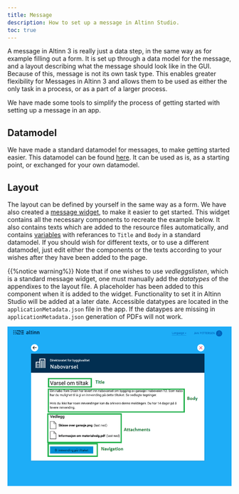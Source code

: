 ```yaml
---
title: Message
description: How to set up a message in Altinn Studio.
toc: true
---
```


A message in Altinn 3 is really just a data step, in the same way as for example filling out a form. It is set up through a data model for the message, and a layout 
describing what the message should look like in the GUI. Because of this, message is not its own task type. This enables greater flexibility for Messages in Altinn 3 and allows them to be used as either the only task in a process, or as a part of a larger process.

We have made some tools to simplify the process of getting started with setting up a message in an app.

## Datamodel
We have made a standard datamodel for messages, to make getting started easier. This datamodel can be found [here](https://altinncdn.no/schemas/xsd/message/message.schema.v1.xsd). It can be used as is, as a starting point, or exchanged for your own datamodel.  

## Layout
The layout can be defined by yourself in the same way as a form. We have also created a [message widget](), to make it easier to get started. This widget contains all the necessary components to recreate the example below. It also contains texts which are added to the resource files automatically, and contains [variables]() with referances to `Title` and `Body` in a standard datamodel. If you should wish for different texts, or to use a different datamodel, just edit either the components or the texts according to your wishes after they have been added to the page.

{{%notice warning%}}
Note that if one wishes to use _vedleggslisten_, which is a standard message widget, one must manually add the  _datatypes_ of the appendixes to the layout file. A placeholder has been added to this component when it is added to the widget. Functionality to set it in Altinn Studio will be added at a later date. Accessible datatypes are located in the `applicationMetadata.json` file in the app. If the dataypes are missing in `applicationMetadata.json` generation of PDFs will not work. 

![Standard message display](message-app.png "Standard message display")
